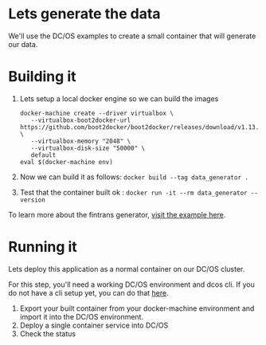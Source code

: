 # Lets generate the data

We'll use the DC/OS examples to create a small container that will generate
our data.

# Building it

1. Lets setup a local docker engine so we can build the images
   ```
   docker-machine create --driver virtualbox \
      --virtualbox-boot2docker-url https://github.com/boot2docker/boot2docker/releases/download/v1.13.1/boot2docker.iso \
      --virtualbox-memory "2048" \
      --virtualbox-disk-size "50000" \
      default
   eval $(docker-machine env)
   ```

2. Now we can build it as follows: `docker build --tag data_generator .`

3. Test that the container built ok : `docker run -it --rm data_generator --version`

To learn more about the fintrans generator, [visit the example here](https://github.com/dcos/demos/blob/master/1.9/fintrans/README.md).

# Running it

Lets deploy this application as a normal container on our DC/OS cluster.

For this step, you'll need a working DC/OS environment and dcos cli.
If you do not have a cli setup yet, you can do that [here](https://dcos.io/docs/1.9/cli/install/).

1. Export your built container from your docker-machine environment and import it into the DC/OS environment.
2. Deploy a single container service into DC/OS
3. Check the status
